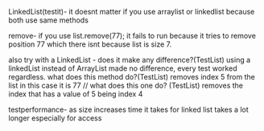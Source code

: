 LinkedList(testit)- it doesnt matter if you use arraylist or linkedlist because both use same methods


remove- if you use list.remove(77); it fails to  run because it tries to remove position 77 which there isnt because list is size 7.



 also try with a LinkedList - does it make any difference?(TestList)
 using a linkedList instead of ArrayList made no difference, every test worked regardless.
what does this method do?(TestList)
 removes index 5 from the list in this case it is 77
 // what does this one do? (TestList)
 removes the index that has a value of 5 being index 4

 testperformance-
 as size increases time it takes for linked list takes a lot longer especially for access